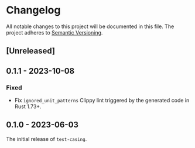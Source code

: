 # Changelog

All notable changes to this project will be documented in this file.
The project adheres to [Semantic Versioning](http://semver.org/spec/v2.0.0.html).

## [Unreleased]

## 0.1.1 - 2023-10-08

### Fixed

- Fix `ignored_unit_patterns` Clippy lint triggered by the generated code in Rust 1.73+.

## 0.1.0 - 2023-06-03

The initial release of `test-casing`.
